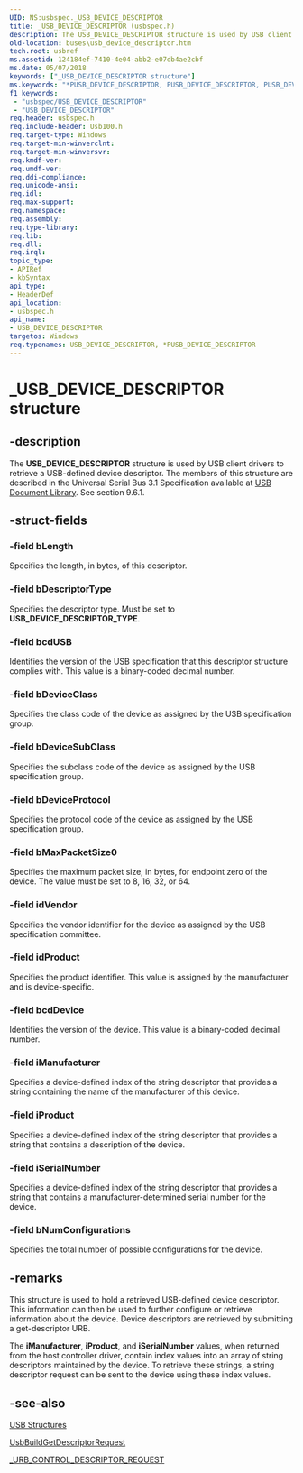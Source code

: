 ```yaml
---
UID: NS:usbspec._USB_DEVICE_DESCRIPTOR
title: _USB_DEVICE_DESCRIPTOR (usbspec.h)
description: The USB_DEVICE_DESCRIPTOR structure is used by USB client drivers to retrieve a USB-defined device descriptor.
old-location: buses\usb_device_descriptor.htm
tech.root: usbref
ms.assetid: 124184ef-7410-4e04-abb2-e07db4ae2cbf
ms.date: 05/07/2018
keywords: ["_USB_DEVICE_DESCRIPTOR structure"]
ms.keywords: "*PUSB_DEVICE_DESCRIPTOR, PUSB_DEVICE_DESCRIPTOR, PUSB_DEVICE_DESCRIPTOR structure pointer [Buses], USB_DEVICE_DESCRIPTOR, USB_DEVICE_DESCRIPTOR structure [Buses], _USB_DEVICE_DESCRIPTOR, buses.usb_device_descriptor, usbspec/PUSB_DEVICE_DESCRIPTOR, usbspec/USB_DEVICE_DESCRIPTOR, usbstrct_40e68471-a1e1-4e2e-8bea-77c8f7085589.xml"
f1_keywords:
 - "usbspec/USB_DEVICE_DESCRIPTOR"
 - "USB_DEVICE_DESCRIPTOR"
req.header: usbspec.h
req.include-header: Usb100.h
req.target-type: Windows
req.target-min-winverclnt: 
req.target-min-winversvr: 
req.kmdf-ver: 
req.umdf-ver: 
req.ddi-compliance: 
req.unicode-ansi: 
req.idl: 
req.max-support: 
req.namespace: 
req.assembly: 
req.type-library: 
req.lib: 
req.dll: 
req.irql: 
topic_type:
- APIRef
- kbSyntax
api_type:
- HeaderDef
api_location:
- usbspec.h
api_name:
- USB_DEVICE_DESCRIPTOR
targetos: Windows
req.typenames: USB_DEVICE_DESCRIPTOR, *PUSB_DEVICE_DESCRIPTOR
---
```


# _USB_DEVICE_DESCRIPTOR structure


## -description


The <b>USB_DEVICE_DESCRIPTOR</b> structure is used by USB client drivers to retrieve a USB-defined device descriptor.
The members of this structure are described in the Universal Serial Bus 3.1 Specification available at [USB Document Library](https://www.usb.org/documents). See section 9.6.1.

## -struct-fields




### -field bLength

Specifies the length, in bytes, of this descriptor.


### -field bDescriptorType

Specifies the descriptor type. Must be set to <b>USB_DEVICE_DESCRIPTOR_TYPE</b>.


### -field bcdUSB

Identifies the version of the USB specification that this descriptor structure complies with. This value is a binary-coded decimal number.


### -field bDeviceClass

Specifies the class code of the device as assigned by the USB specification group.


### -field bDeviceSubClass

Specifies the subclass code of the device as assigned by the USB specification group.


### -field bDeviceProtocol

Specifies the protocol code of the device as assigned by the USB specification group.


### -field bMaxPacketSize0

Specifies the maximum packet size, in bytes, for endpoint zero of the device. The value must be set to 8, 16, 32, or 64.


### -field idVendor

Specifies the vendor identifier for the device as assigned by the USB specification committee.


### -field idProduct

Specifies the product identifier. This value is assigned by the manufacturer and is device-specific.


### -field bcdDevice

Identifies the version of the device. This value is a binary-coded decimal number.


### -field iManufacturer

Specifies a device-defined index of the string descriptor that provides a string containing the name of the manufacturer of this device.


### -field iProduct

Specifies a device-defined index of the string descriptor that provides a string that contains a description of the device.


### -field iSerialNumber

Specifies a device-defined index of the string descriptor that provides a string that contains a manufacturer-determined serial number for the device.


### -field bNumConfigurations

Specifies the total number of possible configurations for the device.


## -remarks



This structure is used to hold a retrieved USB-defined device descriptor. This information can then be used to further configure or retrieve information about the device. Device descriptors are retrieved by submitting a get-descriptor URB.

The <b>iManufacturer</b>, <b>iProduct</b>, and <b>iSerialNumber</b> values, when returned from the host controller driver, contain index values into an array of string descriptors maintained by the device. To retrieve these strings, a string descriptor request can be sent to the device using these index values.




## -see-also




<a href="https://docs.microsoft.com/windows-hardware/drivers/ddi/index">USB Structures</a>



<a href="https://docs.microsoft.com/previous-versions/ff538943(v=vs.85)">UsbBuildGetDescriptorRequest</a>



<a href="https://docs.microsoft.com/windows-hardware/drivers/ddi/usb/ns-usb-_urb_control_descriptor_request">_URB_CONTROL_DESCRIPTOR_REQUEST</a>
 

 

